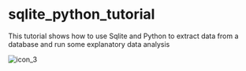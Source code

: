 # sqlite_python_tutorial
This tutorial shows how to use Sqlite and Python to extract data from a database and run some explanatory data analysis


![icon_3](https://user-images.githubusercontent.com/53007792/101864804-ae1dc900-3b42-11eb-87f5-4b9f5422117c.png)


